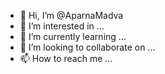 - 👋 Hi, I’m @AparnaMadva
- 👀 I’m interested in ...
- 🌱 I’m currently learning ...
- 💞️ I’m looking to collaborate on ...
- 📫 How to reach me ...

<!---
AparnaMadva/AparnaMadva is a ✨ special ✨ repository because its `README.md` (this file) appears on your GitHub profile.
You can click the Preview link to take a look at your changes.
--->
